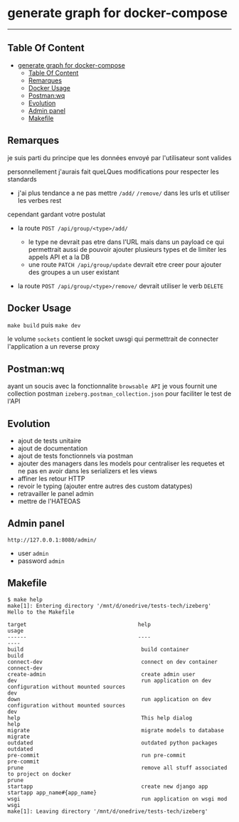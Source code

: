 # generate graph for docker-compose

______________________________________________________________________

## Table Of Content

<!--TOC-->

- [generate graph for docker-compose](#generate-graph-for-docker-compose)
  - [Table Of Content](#table-of-content)
  - [Remarques](#remarques)
  - [Docker Usage](#docker-usage)
  - [Postman:wq](#postmanwq)
  - [Evolution](#evolution)
  - [Admin panel](#admin-panel)
  - [Makefile](#makefile)

<!--TOC-->

## Remarques

je suis parti du principe que les données envoyé par l'utilisateur sont valides

personnellement j'aurais fait queLQues modifications pour respecter les standards

- j'ai plus tendance a ne pas mettre `/add/` `/remove/` dans les urls et utiliser les verbes rest

cependant gardant votre postulat

- la route `POST /api/group/<type>/add/`

  - le type ne devrait pas etre dans l'URL mais dans un payload ce qui permettrait aussi de pouvoir ajouter plusieurs types et de limiter les appels API et a la DB
  - une route `PATCH /api/group/update` devrait etre creer pour ajouter des groupes a un user existant

- la route `POST /api/group/<type>/remove/` devrait utiliser le verb `DELETE`

## Docker Usage

`make build` puis `make dev`

le volume `sockets` contient le socket uwsgi qui permettrait de connecter l'application a un reverse proxy

## Postman:wq

ayant un soucis avec la fonctionnalite `browsable API` je vous fournit une collection postman `izeberg.postman_collection.json` pour faciliter le test de l'API

## Evolution

- ajout de tests unitaire
- ajout de documentation
- ajout de tests fonctionnels via postman
- ajouter des managers dans les models pour centraliser les requetes et ne pas en avoir dans les serializers et les views
- affiner les retour HTTP
- revoir le typing (ajouter entre autres des custom datatypes)
- retravailler le panel admin
- mettre de l'HATEOAS

## Admin panel

`http://127.0.0.1:8080/admin/`

- user `admin`
- password `admin`

## Makefile

<!-- START makefile-doc -->

```
$ make help
make[1]: Entering directory '/mnt/d/onedrive/tests-tech/izeberg'
Hello to the Makefile

target                                   help                                                                                                 usage
------                                   ----                                                                                                 ----
build                                     build container                                                                                      build
connect-dev                               connect on dev container                                                                             connect-dev
create-admin                              create admin user
dev                                       run application on dev configuration without mounted sources                                         dev
down                                      run application on dev configuration without mounted sources                                         dev
help                                      This help dialog                                                                                     help
migrate                                   migrate models to database                                                                           migrate
outdated                                  outdated python packages                                                                             outdated
pre-commit                                run pre-commit                                                                                       pre-commit
prune                                     remove all stuff associated to project on docker                                                     prune
startapp                                  create new django app                                                                                startapp app_name#{app_name}
wsgi                                      run application on wsgi mod                                                                          wsgi
make[1]: Leaving directory '/mnt/d/onedrive/tests-tech/izeberg'
```

<!-- END makefile-doc -->
